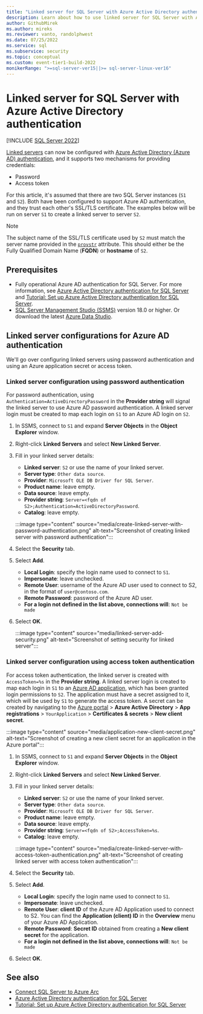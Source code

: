 ```yaml
---
title: "Linked server for SQL Server with Azure Active Directory authentication"
description: Learn about how to use linked server for SQL Server with Azure Active Directory authentication
author: GithubMirek
ms.author: mireks
ms.reviewer: vanto, randolphwest
ms.date: 07/25/2022
ms.service: sql
ms.subservice: security
ms.topic: conceptual
ms.custom: event-tier1-build-2022
monikerRange: ">=sql-server-ver15||>= sql-server-linux-ver16"
---
```


# Linked server for SQL Server with Azure Active Directory authentication

[!INCLUDE [SQL Server 2022](../../../includes/applies-to-version/sqlserver2022.md)]

[Linked servers](../../linked-servers/linked-servers-database-engine.md) can now be configured with [Azure Active Directory (Azure AD) authentication](azure-ad-authentication-sql-server-overview.md), and it supports two mechanisms for providing credentials:

- Password
- Access token

For this article, it's assumed that there are two SQL Server instances (`S1` and `S2`). Both have been configured to support Azure AD authentication, and they trust each other's SSL/TLS certificate. The examples below will be run on server `S1` to create a linked server to server `S2`.

> [!NOTE]
> The subject name of the SSL/TLS certificate used by `S2` must match the server name provided in the [`provstr`](../../system-stored-procedures/sp-addlinkedserver-transact-sql.md) attribute. This should either be the Fully Qualified Domain Name (**FQDN**) or **hostname** of `S2`.

## Prerequisites

- Fully operational Azure AD authentication for SQL Server. For more information, see [Azure Active Directory authentication for SQL Server](azure-ad-authentication-sql-server-overview.md) and [Tutorial: Set up Azure Active Directory authentication for SQL Server](azure-ad-authentication-sql-server-setup-tutorial.md).
- [SQL Server Management Studio (SSMS)](../../../ssms/download-sql-server-management-studio-ssms.md) version 18.0 or higher. Or download the latest [Azure Data Studio](../../../azure-data-studio/download-azure-data-studio.md).

## Linked server configurations for Azure AD authentication

We'll go over configuring linked servers using password authentication and using an Azure application secret or access token.

### Linked server configuration using password authentication

For password authentication, using `Authentication=ActiveDirectoryPassword` in the **Provider string** will signal the linked server to use Azure AD password authentication. A linked server login must be created to map each login on `S1` to an Azure AD login on `S2`.

1. In SSMS, connect to `S1` and expand **Server Objects** in the **Object Explorer** window.
1. Right-click **Linked Servers** and select **New Linked Server**.
1. Fill in your linked server details:
   - **Linked server**: `S2` or use the name of your linked server.
   - **Server type**: `Other data source`.
   - **Provider**: `Microsoft OLE DB Driver for SQL Server`.
   - **Product name**: leave empty.
   - **Data source**: leave empty.
   - **Provider string**: `Server=<fqdn of S2>;Authentication=ActiveDirectoryPassword`.
   - **Catalog**: leave empty.

   :::image type="content" source="media/create-linked-server-with-password-authentication.png" alt-text="Screenshot of creating linked server with password authentication":::

1. Select the **Security** tab.
1. Select **Add**.
   - **Local Login**: specify the login name used to connect to `S1`.
   - **Impersonate**: leave unchecked.
   - **Remote User**: username of the Azure AD user used to connect to S2, in the format of `user@contoso.com`.
   - **Remote Password**: password of the Azure AD user.
   - **For a login not defined in the list above, connections will**: `Not be made`
1. Select **OK**.

   :::image type="content" source="media/linked-server-add-security.png" alt-text="Screenshot of setting security for linked server":::

### Linked server configuration using access token authentication

For access token authentication, the linked server is created with `AccessToken=%s` in the **Provider string**. A linked server login is created to map each login in `S1` to an [Azure AD application](/azure/azure-sql/database/authentication-aad-service-principal), which has been granted login permissions to `S2`. The application must have a secret assigned to it, which will be used by `S1` to generate the access token. A secret can be created by navigating to the [Azure portal](https://portal.azure.com) > **Azure Active Directory** > **App registrations** > `YourApplication` > **Certificates & secrets** > **New client secret**.

:::image type="content" source="media/application-new-client-secret.png" alt-text="Screenshot of creating a new client secret for an application in the Azure portal":::

1. In SSMS, connect to `S1` and expand **Server Objects** in the **Object Explorer** window.
1. Right-click **Linked Servers** and select **New Linked Server**.
1. Fill in your linked server details:
   - **Linked server**: `S2` or use the name of your linked server.
   - **Server type**: `Other data source`.
   - **Provider**: `Microsoft OLE DB Driver for SQL Server`.
   - **Product name**: leave empty.
   - **Data source**: leave empty.
   - **Provider string**: `Server=<fqdn of S2>;AccessToken=%s`.
   - **Catalog**: leave empty.

   :::image type="content" source="media/create-linked-server-with-access-token-authentication.png" alt-text="Screenshot of creating linked server with access token authentication":::

1. Select the **Security** tab.
1. Select **Add**.
   - **Local Login**: specify the login name used to connect to `S1`.
   - **Impersonate**: leave unchecked.
   - **Remote User**: **client ID** of the Azure AD Application used to connect to S2. You can find the **Application (client) ID** in the **Overview** menu of your Azure AD Application.
   - **Remote Password**: **Secret ID** obtained from creating a **New client secret** for the application.
   - **For a login not defined in the list above, connections will**: `Not be made`
1. Select **OK**.

## See also

- [Connect SQL Server to Azure Arc](../../../sql-server/azure-arc/connect.md)
- [Azure Active Directory authentication for SQL Server](azure-ad-authentication-sql-server-overview.md)
- [Tutorial: Set up Azure Active Directory authentication for SQL Server](azure-ad-authentication-sql-server-setup-tutorial.md)